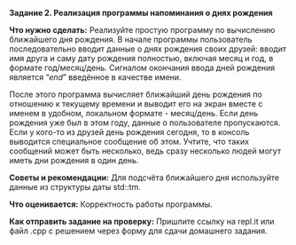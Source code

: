 **Задание 2. Реализация программы напоминания о днях рождения**

**Что нужно сделать:**
Реализуйте простую программу по вычислению ближайшего дня рождения.
В начале программы пользователь последовательно вводит данные о днях рождения своих друзей: вводит имя друга
и саму дату рождения полностью, включая месяц и год, в формате год/месяц/день. Сигналом окончания ввода дней
рождения является “*end*” введённое в качестве имени.

После этого программа вычисляет ближайший день рождения по отношению к текущему времени и выводит его на экран
вместе с именем в удобном, локальном формате - месяц/день. Если день рождения уже был в этом году, данные о
пользователе пропускаются. Если у кого-то из друзей день рождения сегодня, то в консоль выводится специальное
сообщение об этом. Учтите, что таких сообщений может быть несколько, ведь сразу несколько людей могут иметь
дни рождения в один день.

**Советы и рекомендации:**
Для подсчёта ближайшего дня используйте данные из структуры даты std::tm.

**Что оценивается:**
Корректность работы программы.

**Как отправить задание на проверку:**
Пришлите ссылку на repl.it или файл .срр с решением через форму для сдачи домашнего задания.